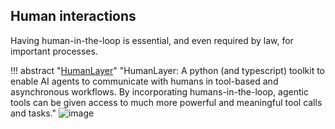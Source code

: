 ## Human interactions

Having human-in-the-loop is essential, and even required by law, for important processes. 

!!! abstract "[HumanLayer](https://github.com/humanlayer/humanlayer)"
    "HumanLayer: A python (and typescript) toolkit to enable AI agents to communicate with humans in tool-based and asynchronous workflows. By incorporating humans-in-the-loop, agentic tools can be given access to much more powerful and meaningful tool calls and tasks."
    ![image](https://github.com/user-attachments/assets/033ef7e8-7b7d-44b5-8009-690dd230b48b)



